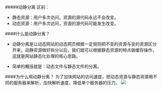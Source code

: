 #####动静分离
区别：
- 静态资源：用户多次访问，资源的源代码永远不会改变。
- 动态资源：用户多次访问，资源的源代码可能发生改变。

####什么是动静分离？
- 动静分离是让动态网站的动态网页根据一定规则把不变的资源与变的资源区分开来，动静资源做好拆分以后，我们就可以根据静态资源的特点做缓存操作，这就是网站静态化处理的核心思路。

- 简单的概括就是：动态文件与静态文件的分离。

####为什么用动静分离？
为了加快网站的访问速度，把动态资源与静态资源用不同的服务器来解析，加快解析速度，降低单个服务器的压力。
![](./resources/dongJIngFenLi.png)
